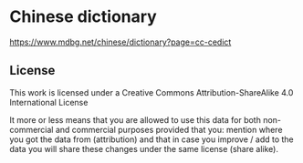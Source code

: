 # Chinese dictionary

https://www.mdbg.net/chinese/dictionary?page=cc-cedict

## License
This work is licensed under a Creative Commons Attribution-ShareAlike 4.0 International License

It more or less means that you are allowed to use this data for both non-commercial and commercial purposes provided that you: mention where you got the data from (attribution) and that in case you improve / add to the data you will share these changes under the same license (share alike). 
